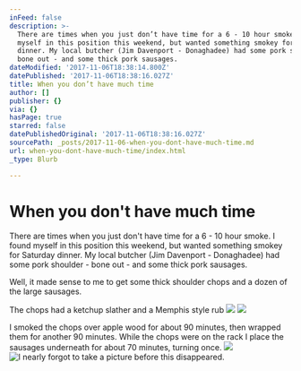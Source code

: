 ```yaml
---
inFeed: false
description: >-
  There are times when you just don’t have time for a 6 - 10 hour smoke. I found
  myself in this position this weekend, but wanted something smokey for Saturday
  dinner. My local butcher (Jim Davenport - Donaghadee) had some pork shoulder -
  bone out - and some thick pork sausages. 
dateModified: '2017-11-06T18:38:14.800Z'
datePublished: '2017-11-06T18:38:16.027Z'
title: When you don’t have much time
author: []
publisher: {}
via: {}
hasPage: true
starred: false
datePublishedOriginal: '2017-11-06T18:38:16.027Z'
sourcePath: _posts/2017-11-06-when-you-dont-have-much-time.md
url: when-you-dont-have-much-time/index.html
_type: Blurb

---
```

# When you don't have much time

There are times when you just don't have time for a 6 - 10 hour smoke. I found myself in this position this weekend, but wanted something smokey for Saturday dinner. My local butcher (Jim Davenport - Donaghadee) had some pork shoulder - bone out - and some thick pork sausages. 

Well, it made sense to me to get some thick shoulder chops and a dozen of the large sausages. 

The chops had a ketchup slather and a Memphis style rub
![](https://imgflo.herokuapp.com/graph/2b2431f8e7ba7b0/613f5036f93598395a6f51469b26171e/croprotate.jpg?cropheight=3264&cropwidth=2448&degrees=-90&input=https%3A%2F%2Fthe-grid-user-content.s3-us-west-2.amazonaws.com%2F79ab223b-99cd-44b2-a4b3-e1baa2b5aefc.jpg&x=0&y=0)
![](https://imgflo.herokuapp.com/graph/2b2431f8e7ba7b0/20546d2fce98a2fc309b60021064b148/croprotate.jpg?cropheight=3264&cropwidth=2448&degrees=-90&input=https%3A%2F%2Fthe-grid-user-content.s3-us-west-2.amazonaws.com%2F49be4895-51d8-4537-a950-bec3f9d8a97b.jpg&x=0&y=0)

I smoked the chops over apple wood for about 90 minutes, then wrapped them for another 90 minutes. While the chops were on the rack I place the sausages underneath for about 70 minutes, turning once.
![](https://imgflo.herokuapp.com/graph/2b2431f8e7ba7b0/807bf73c199e5ee7b765dca56777a4f0/croprotate.jpg?cropheight=3264&cropwidth=2448&degrees=-90&input=https%3A%2F%2Fthe-grid-user-content.s3-us-west-2.amazonaws.com%2F1eb9bc65-07dd-419b-b985-8374003d0c65.jpg&x=0&y=0)
![I nearly forgot to take a picture before this disappeared.](https://the-grid-user-content.s3-us-west-2.amazonaws.com/7232bd56-20c2-4606-b961-b99ac0bf1ed6.jpg)